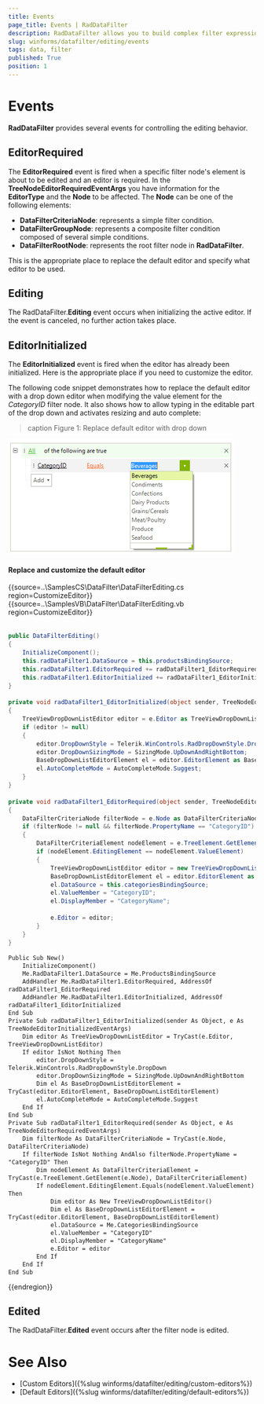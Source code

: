 ```yaml
---
title: Events
page_title: Events | RadDataFilter
description: RadDataFilter allows you to build complex filter expressions based on the data and collection type of the source fields.  
slug: winforms/datafilter/editing/events
tags: data, filter
published: True
position: 1
---
```


# Events

**RadDataFilter** provides several events for controlling the editing behavior. 

## EditorRequired

The **EditorRequired** event is fired when a specific filter node's element is about to be edited and an editor is required. In the **TreeNodeEditorRequiredEventArgs** you have information for the **EditorType** and the **Node** to be affected. The **Node** can be one of the following elements:

* **DataFilterCriteriaNode**: represents a simple filter condition.
* **DataFilterGroupNode**: represents a composite filter condition composed of several simple conditions.
* **DataFilterRootNode**: represents the root filter node in **RadDataFilter**.

This is the appropriate place to replace the default editor and specify what editor to be used.

## Editing

The RadDataFilter.**Editing** event occurs when initializing the active editor. If the event is canceled, no further action takes place.

## EditorInitialized

The **EditorInitialized** event is fired when the editor has already been initialized. Here is the appropriate place if you need to customize the editor.

The following code snippet demonstrates how to replace the default editor with a drop down editor when modifying the value element for the *CategoryID* filter node. It also shows how to allow typing in the editable part of the drop down and activates resizing and auto complete:

>caption Figure 1: Replace default editor with drop down

![datafilter-events 001](images/datafilter-events001.png)

#### Replace and customize the default editor

{{source=..\SamplesCS\DataFilter\DataFilterEditing.cs region=CustomizeEditor}} 
{{source=..\SamplesVB\DataFilter\DataFilterEditing.vb region=CustomizeEditor}}

````C#
        
public DataFilterEditing()
{
    InitializeComponent();
    this.radDataFilter1.DataSource = this.productsBindingSource;
    this.radDataFilter1.EditorRequired += radDataFilter1_EditorRequired;
    this.radDataFilter1.EditorInitialized += radDataFilter1_EditorInitialized;
}
        
private void radDataFilter1_EditorInitialized(object sender, TreeNodeEditorInitializedEventArgs e)
{
    TreeViewDropDownListEditor editor = e.Editor as TreeViewDropDownListEditor;
    if (editor != null)
    {
        editor.DropDownStyle = Telerik.WinControls.RadDropDownStyle.DropDown;
        editor.DropDownSizingMode = SizingMode.UpDownAndRightBottom;
        BaseDropDownListEditorElement el = editor.EditorElement as BaseDropDownListEditorElement;
        el.AutoCompleteMode = AutoCompleteMode.Suggest;
    }
}
        
private void radDataFilter1_EditorRequired(object sender, TreeNodeEditorRequiredEventArgs e)
{
    DataFilterCriteriaNode filterNode = e.Node as DataFilterCriteriaNode;
    if (filterNode != null && filterNode.PropertyName == "CategoryID")
    {
        DataFilterCriteriaElement nodeElement = e.TreeElement.GetElement(e.Node) as DataFilterCriteriaElement;
        if (nodeElement.EditingElement == nodeElement.ValueElement)
        {
            TreeViewDropDownListEditor editor = new TreeViewDropDownListEditor();
            BaseDropDownListEditorElement el = editor.EditorElement as BaseDropDownListEditorElement;
            el.DataSource = this.categoriesBindingSource;
            el.ValueMember = "CategoryID";
            el.DisplayMember = "CategoryName";
            
            e.Editor = editor;
        }
    }
}

````
````VB.NET
Public Sub New()
    InitializeComponent()
    Me.RadDataFilter1.DataSource = Me.ProductsBindingSource
    AddHandler Me.RadDataFilter1.EditorRequired, AddressOf radDataFilter1_EditorRequired
    AddHandler Me.RadDataFilter1.EditorInitialized, AddressOf radDataFilter1_EditorInitialized
End Sub
Private Sub radDataFilter1_EditorInitialized(sender As Object, e As TreeNodeEditorInitializedEventArgs)
    Dim editor As TreeViewDropDownListEditor = TryCast(e.Editor, TreeViewDropDownListEditor)
    If editor IsNot Nothing Then
        editor.DropDownStyle = Telerik.WinControls.RadDropDownStyle.DropDown
        editor.DropDownSizingMode = SizingMode.UpDownAndRightBottom
        Dim el As BaseDropDownListEditorElement = TryCast(editor.EditorElement, BaseDropDownListEditorElement)
        el.AutoCompleteMode = AutoCompleteMode.Suggest
    End If
End Sub
Private Sub radDataFilter1_EditorRequired(sender As Object, e As TreeNodeEditorRequiredEventArgs)
    Dim filterNode As DataFilterCriteriaNode = TryCast(e.Node, DataFilterCriteriaNode)
    If filterNode IsNot Nothing AndAlso filterNode.PropertyName = "CategoryID" Then
        Dim nodeElement As DataFilterCriteriaElement = TryCast(e.TreeElement.GetElement(e.Node), DataFilterCriteriaElement)
        If nodeElement.EditingElement.Equals(nodeElement.ValueElement) Then
            Dim editor As New TreeViewDropDownListEditor()
            Dim el As BaseDropDownListEditorElement = TryCast(editor.EditorElement, BaseDropDownListEditorElement)
            el.DataSource = Me.CategoriesBindingSource
            el.ValueMember = "CategoryID"
            el.DisplayMember = "CategoryName"
            e.Editor = editor
        End If
    End If
End Sub

```` 

{{endregion}}

## Edited

The RadDataFilter.**Edited** event occurs after the filter node is edited.

# See Also

* [Custom Editors]({%slug winforms/datafilter/editing/custom-editors%})	
* [Default Editors]({%slug winforms/datafilter/editing/default-editors%})	